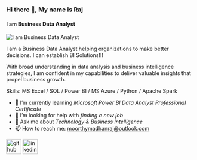 ### Hi there 👋, My name is Raj
#### I am Business Data Analyst 
![I am Business Data Analyst ](https://github.com/moorthymadhanraj/Data_Analysis_BI_AI/blob/main/prof-photo.png)

I am a Business Data Analyst helping organizations to make better decisions. I can establish BI Solutions!!! 

With broad understanding in data analysis and business intelligence strategies, I am confident in my capabilities to deliver valuable insights that propel business growth.

Skills: MS Excel / SQL / Power BI / MS Azure / Python / Apache Spark

- 🌱 I’m currently learning *Microsoft Power BI Data Analyst Professional Certificate* 
- 🤔 I’m looking for help with *finding a new job* 
- 💬 Ask me about *Technology & Business Intelligence* 
- 📫 How to reach me: moorthymadhanraj@outlook.com 


[<img src='https://cdn.jsdelivr.net/npm/simple-icons@3.0.1/icons/github.svg' alt='github' height='40'>](https://github.com/https://github.com/moorthymadhanraj)  [<img src='https://cdn.jsdelivr.net/npm/simple-icons@3.0.1/icons/linkedin.svg' alt='linkedin' height='40'>](https://www.linkedin.com/in/https://www.linkedin.com/in/madhan-raj-moorthy-09a929214//)  

